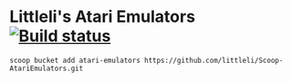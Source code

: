 # Littleli's Atari Emulators [![Build status](https://ci.appveyor.com/api/projects/status/msk3yhqg988a4lwi/branch/master?svg=true)](https://ci.appveyor.com/project/littleli/scoop-atariemulators/branch/master)


```
scoop bucket add atari-emulators https://github.com/littleli/Scoop-AtariEmulators.git
```
